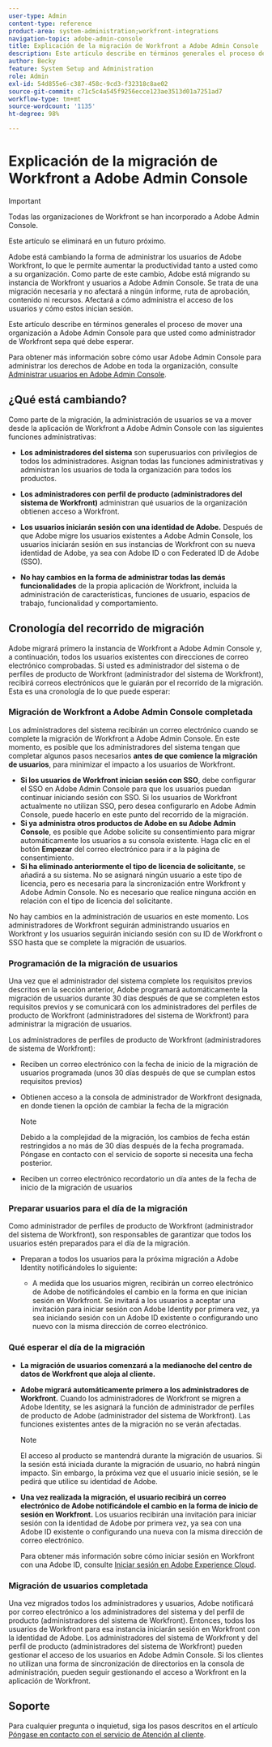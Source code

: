 ```yaml
---
user-type: Admin
content-type: reference
product-area: system-administration;workfront-integrations
navigation-topic: adobe-admin-console
title: Explicación de la migración de Workfront a Adobe Admin Console
description: Este artículo describe en términos generales el proceso de mover una organización a Adobe Admin Console para que usted como administrador de Workfront sepa qué debe esperar.
author: Becky
feature: System Setup and Administration
role: Admin
exl-id: 54d855e6-c387-458c-9cd3-f32318c8ae02
source-git-commit: c71c5c4a545f9256ecce123ae3513d01a7251ad7
workflow-type: tm+mt
source-wordcount: '1135'
ht-degree: 98%

---
```


# Explicación de la migración de Workfront a Adobe Admin Console

<!--DELETE ME MARCH 2026-->

>[!IMPORTANT]
>
>Todas las organizaciones de Workfront se han incorporado a Adobe Admin Console.
>
>Este artículo se eliminará en un futuro próximo.

Adobe está cambiando la forma de administrar los usuarios de Adobe Workfront, lo que le permite aumentar la productividad tanto a usted como a su organización. Como parte de este cambio, Adobe está migrando su instancia de Workfront y usuarios a Adobe Admin Console. Se trata de una migración necesaria y no afectará a ningún informe, ruta de aprobación, contenido ni recursos. Afectará a cómo administra el acceso de los usuarios y cómo estos inician sesión.

Este artículo describe en términos generales el proceso de mover una organización a Adobe Admin Console para que usted como administrador de Workfront sepa qué debe esperar.

Para obtener más información sobre cómo usar Adobe Admin Console para administrar los derechos de Adobe en toda la organización, consulte [Administrar usuarios en Adobe Admin Console](/help/quicksilver/administration-and-setup/add-users/create-and-manage-users/admin-console.md).

## ¿Qué está cambiando?

Como parte de la migración, la administración de usuarios se va a mover desde la aplicación de Workfront a Adobe Admin Console con las siguientes funciones administrativas:

* **Los administradores del sistema** son superusuarios con privilegios de todos los administradores. Asignan todas las funciones administrativas y administran los usuarios de toda la organización para todos los productos.

* **Los administradores con perfil de producto (administradores del sistema de Workfront)** administran qué usuarios de la organización obtienen acceso a Workfront.

* **Los usuarios iniciarán sesión con una identidad de Adobe.** Después de que Adobe migre los usuarios existentes a Adobe Admin Console, los usuarios iniciarán sesión en sus instancias de Workfront con su nueva identidad de Adobe, ya sea con Adobe ID o con Federated ID de Adobe (SSO).

* **No hay cambios en la forma de administrar todas las demás funcionalidades** de la propia aplicación de Workfront, incluida la administración de características, funciones de usuario, espacios de trabajo, funcionalidad y comportamiento.

## Cronología del recorrido de migración

Adobe migrará primero la instancia de Workfront a Adobe Admin Console y, a continuación, todos los usuarios existentes con direcciones de correo electrónico comprobadas. Si usted es administrador del sistema o de perfiles de producto de Workfront (administrador del sistema de Workfront), recibirá correos electrónicos que le guiarán por el recorrido de la migración. Esta es una cronología de lo que puede esperar:

### Migración de Workfront a Adobe Admin Console completada

Los administradores del sistema recibirán un correo electrónico cuando se complete la migración de Workfront a Adobe Admin Console. En este momento, es posible que los administradores del sistema tengan que completar algunos pasos necesarios **antes de que comience la migración de usuarios**, para minimizar el impacto a los usuarios de Workfront.

* **Si los usuarios de Workfront inician sesión con SSO**, debe configurar el SSO en Adobe Admin Console para que los usuarios puedan continuar iniciando sesión con SSO. Si los usuarios de Workfront actualmente no utilizan SSO, pero desea configurarlo en Adobe Admin Console, puede hacerlo en este punto del recorrido de la migración.
* **Si ya administra otros productos de Adobe en su Adobe Admin Console**, es posible que Adobe solicite su consentimiento para migrar automáticamente los usuarios a su consola existente. Haga clic en el botón **Empezar** del correo electrónico para ir a la página de consentimiento.
* **Si ha eliminado anteriormente el tipo de licencia de solicitante**, se añadirá a su sistema. No se asignará ningún usuario a este tipo de licencia, pero es necesaria para la sincronización entre Workfront y Adobe Admin Console. No es necesario que realice ninguna acción en relación con el tipo de licencia del solicitante.

No hay cambios en la administración de usuarios en este momento. Los administradores de Workfront seguirán administrando usuarios en Workfront y los usuarios seguirán iniciando sesión con su ID de Workfront o SSO hasta que se complete la migración de usuarios.

### Programación de la migración de usuarios

Una vez que el administrador del sistema complete los requisitos previos descritos en la sección anterior, Adobe programará automáticamente la migración de usuarios durante 30 días después de que se completen estos requisitos previos y se comunicará con los administradores del perfiles de producto de Workfront (administradores del sistema de Workfront) para administrar la migración de usuarios.

Los administradores de perfiles de producto de Workfront (administradores de sistema de Workfront):

* Reciben un correo electrónico con la fecha de inicio de la migración de usuarios programada (unos 30 días después de que se cumplan estos requisitos previos)
* Obtienen acceso a la consola de administrador de Workfront designada, en donde tienen la opción de cambiar la fecha de la migración

  >[!NOTE]
  >
  >Debido a la complejidad de la migración, los cambios de fecha están restringidos a no más de 30 días después de la fecha programada. Póngase en contacto con el servicio de soporte si necesita una fecha posterior.

* Reciben un correo electrónico recordatorio un día antes de la fecha de inicio de la migración de usuarios

### Preparar usuarios para el día de la migración

Como administrador de perfiles de producto de Workfront (administrador del sistema de Workfront), son responsables de garantizar que todos los usuarios estén preparados para el día de la migración.

* Preparan a todos los usuarios para la próxima migración a Adobe Identity notificándoles lo siguiente:

   * A medida que los usuarios migren, recibirán un correo electrónico de Adobe de notificándoles el cambio en la forma en que inician sesión en Workfront. Se invitará a los usuarios a aceptar una invitación para iniciar sesión con Adobe Identity por primera vez, ya sea iniciando sesión con un Adobe ID existente o configurando uno nuevo con la misma dirección de correo electrónico.

### Qué esperar el día de la migración

* **La migración de usuarios comenzará a la medianoche del centro de datos de Workfront que aloja al cliente.**

* **Adobe migrará automáticamente primero a los administradores de Workfront.** Cuando los administradores de Workfront se migren a Adobe Identity, se les asignará la función de administrador de perfiles de producto de Adobe (administrador del sistema de Workfront). Las funciones existentes antes de la migración no se verán afectadas.

  >[!NOTE]
  >
  >El acceso al producto se mantendrá durante la migración de usuarios. Si la sesión está iniciada durante la migración de usuario, no habrá ningún impacto. Sin embargo, la próxima vez que el usuario inicie sesión, se le pedirá que utilice su identidad de Adobe.



* **Una vez realizada la migración, el usuario recibirá un correo electrónico de Adobe notificándole el cambio en la forma de inicio de sesión en Workfront.** Los usuarios recibirán una invitación para iniciar sesión con la identidad de Adobe por primera vez, ya sea con una Adobe ID existente o configurando una nueva con la misma dirección de correo electrónico.

  Para obtener más información sobre cómo iniciar sesión en Workfront con una Adobe ID, consulte [Iniciar sesión en Adobe Experience Cloud](/help/quicksilver/workfront-basics/navigate-workfront/workfront-navigation/adobe-unified-experience.md#log-in-to-adobe-experience-cloud).

### Migración de usuarios completada

Una vez migrados todos los administradores y usuarios, Adobe notificará por correo electrónico a los administradores del sistema y del perfil de producto (administradores del sistema de Workfront). Entonces, todos los usuarios de Workfront para esa instancia iniciarán sesión en Workfront con la identidad de Adobe. Los administradores del sistema de Workfront y del perfil de producto (administradores del sistema de Workfront) pueden gestionar el acceso de los usuarios en Adobe Admin Console. Si los clientes no utilizan una forma de sincronización de directorios en la consola de administración, pueden seguir gestionando el acceso a Workfront en la aplicación de Workfront.

## Soporte

Para cualquier pregunta o inquietud, siga los pasos descritos en el artículo [Póngase en contacto con el servicio de Atención al cliente](/help/quicksilver/workfront-basics/tips-tricks-and-troubleshooting/contact-customer-support.md).




